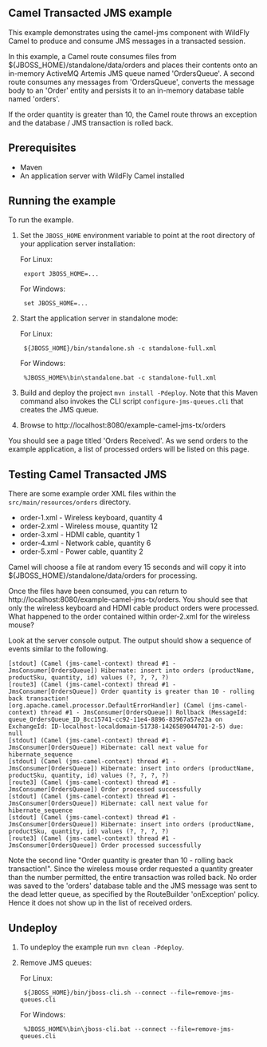 Camel Transacted JMS example
----------------------------

This example demonstrates using the camel-jms component with WildFly Camel to produce and consume JMS messages in a transacted session.

In this example, a Camel route consumes files from ${JBOSS_HOME}/standalone/data/orders and places their contents onto an in-memory ActiveMQ Artemis JMS queue named 'OrdersQueue'. A second route consumes any messages from 'OrdersQueue', converts the message body to an 'Order' entity and persists it to an in-memory database table named 'orders'.

If the order quantity is greater than 10, the Camel route throws an exception and the database / JMS transaction is rolled back.

Prerequisites
-------------

* Maven
* An application server with WildFly Camel installed

Running the example
-------------------

To run the example.

1. Set the `JBOSS_HOME` environment variable to point at the root directory of your application server installation:

    For Linux:

        export JBOSS_HOME=...

    For Windows:

        set JBOSS_HOME=...

2. Start the application server in standalone mode:

    For Linux:

        ${JBOSS_HOME}/bin/standalone.sh -c standalone-full.xml

    For Windows:

        %JBOSS_HOME%\bin\standalone.bat -c standalone-full.xml

3. Build and deploy the project `mvn install -Pdeploy`. Note that this Maven command also invokes the CLI script
   `configure-jms-queues.cli` that creates the JMS queue.

4. Browse to http://localhost:8080/example-camel-jms-tx/orders

You should see a page titled 'Orders Received'. As we send orders to the example application, a list of processed orders will be listed on this page.

Testing Camel Transacted JMS
----------------------------

There are some example order XML files within the `src/main/resources/orders` directory.

* order-1.xml - Wireless keyboard, quantity 4
* order-2.xml - Wireless mouse, quantity 12
* order-3.xml - HDMI cable, quantity 1
* order-4.xml - Network cable, quantity 6
* order-5.xml - Power cable, quantity 2

Camel will choose a file at random every 15 seconds and will copy it into ${JBOSS_HOME}/standalone/data/orders for processing.

Once the files have been consumed, you can return to http://localhost:8080/example-camel-jms-tx/orders. You should see that only the wireless keyboard and HDMI cable product orders were processed. What happened to the order contained within order-2.xml for the wireless mouse?

Look at the server console output. The output should show a sequence of events similar to the following.

    [stdout] (Camel (jms-camel-context) thread #1 - JmsConsumer[OrdersQueue]) Hibernate: insert into orders (productName, productSku, quantity, id) values (?, ?, ?, ?)
    [route3] (Camel (jms-camel-context) thread #1 - JmsConsumer[OrdersQueue]) Order quantity is greater than 10 - rolling back transaction!
    [org.apache.camel.processor.DefaultErrorHandler] (Camel (jms-camel-context) thread #1 - JmsConsumer[OrdersQueue]) Rollback (MessageId: queue_OrdersQueue_ID_8cc15741-cc92-11e4-8896-83967a57e23a on ExchangeId: ID-localhost-localdomain-51738-1426589044701-2-5) due: null
    [stdout] (Camel (jms-camel-context) thread #1 - JmsConsumer[OrdersQueue]) Hibernate: call next value for hibernate_sequence
    [stdout] (Camel (jms-camel-context) thread #1 - JmsConsumer[OrdersQueue]) Hibernate: insert into orders (productName, productSku, quantity, id) values (?, ?, ?, ?)
    [route3] (Camel (jms-camel-context) thread #1 - JmsConsumer[OrdersQueue]) Order processed successfully
    [stdout] (Camel (jms-camel-context) thread #1 - JmsConsumer[OrdersQueue]) Hibernate: call next value for hibernate_sequence
    [stdout] (Camel (jms-camel-context) thread #1 - JmsConsumer[OrdersQueue]) Hibernate: insert into orders (productName, productSku, quantity, id) values (?, ?, ?, ?)
    [route3] (Camel (jms-camel-context) thread #1 - JmsConsumer[OrdersQueue]) Order processed successfully

Note the second line "Order quantity is greater than 10 - rolling back transaction!". Since the wireless mouse order requested a quantity greater than the number permitted, the entire transaction was rolled back. No order was saved to the 'orders' database table and the JMS message was sent to the dead letter queue, as specified by the RouteBuilder 'onException' policy. Hence it does not show up in the list of received orders.

Undeploy
--------

1. To undeploy the example run `mvn clean -Pdeploy`.

2. Remove JMS queues:

    For Linux:

        ${JBOSS_HOME}/bin/jboss-cli.sh --connect --file=remove-jms-queues.cli

    For Windows:

        %JBOSS_HOME%\bin\jboss-cli.bat --connect --file=remove-jms-queues.cli
